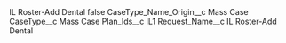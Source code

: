 <?xml version="1.0" encoding="UTF-8"?>
<CustomMetadata xmlns="http://soap.sforce.com/2006/04/metadata" xmlns:xsi="http://www.w3.org/2001/XMLSchema-instance" xmlns:xsd="http://www.w3.org/2001/XMLSchema">
    <label>IL Roster-Add Dental</label>
    <protected>false</protected>
    <values>
        <field>CaseType_Name_Origin__c</field>
        <value xsi:type="xsd:string">Mass Case</value>
    </values>
    <values>
        <field>CaseType__c</field>
        <value xsi:type="xsd:string">Mass Case</value>
    </values>
    <values>
        <field>Plan_Ids__c</field>
        <value xsi:type="xsd:string">IL1</value>
    </values>
    <values>
        <field>Request_Name__c</field>
        <value xsi:type="xsd:string">IL Roster-Add Dental</value>
    </values>
</CustomMetadata>
